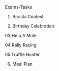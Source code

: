 Exams-Tasks

01. Barista Contest

02. Birthday Celebration

03.Help A Mole

04.Rally Racing 

05.Truffle Hunter

06. Meal Plan
